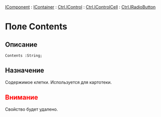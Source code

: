 ﻿---
Link: .Ctrl.IRadioButton.@Contents
---

[IComponent](topic:Com.Custom.ComClasses.IComponent.Default) :
[IContainer](topic:Com.Custom.ComClasses.IContainer.Default) :
[Ctrl.IControl](topic:Com.Custom.ComClasses.Ctrl.IControl.Default) :
[Ctrl.IControlCell](topic:Com.Custom.ComClasses.Ctrl.IControlCell.Default) :
[Ctrl.IRadioButton](Default)

# Поле Contents

## Описание

    Contents :String;

## Назначение

Содержимое клетки. Используется для картотеки.

## <span style="color:red">Внимание</span>

Свойство будет удалено.
